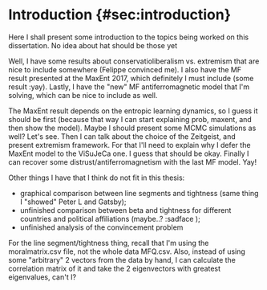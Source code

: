 
# Introduction {#sec:introduction}

Here I shall present some introduction to the topics being worked on this dissertation. No idea about hat should be those yet

Well, I have some results about conservatioliberalism vs. extremism that are nice to include somewhere (Felippe convinced me). I also have the MF result presented at the MaxEnt 2017, which definitely I must include (some result :yay). Lastly, I have the "new" MF antiferromagnetic model that I'm solving, which can be nice to include as well.

The MaxEnt result depends on the entropic learning dynamics, so I guess it should be first (because that way I can start explaining prob, maxent, and then show the model). Maybe I should present some MCMC simulations as well? Let's see. Then I can talk about the choice of the Zeitgeist, and present extremism framework. For that I'll need to explain why I defer the MaxEnt model to the ViSuJeCa one. I guess that should be okay. Finally I can recover some distrust/antiferromagnetism with the last MF model. Yay!

Other things I have that I think do not fit in this thesis:

- graphical comparison between line segments and  tightness (same thing I "showed" Peter L and Gatsby);
- unfinished comparison between beta and tightness for different countries and political affiliations (maybe..? :sadface );
- unfinished analysis of the convincement problem

For the line segment/tightness thing, recall that I'm using the moralmatrix.csv file, not the whole data MFQ.csv. Also, instead of using some "arbitrary" 2 vectors from the data by hand, I can calculate the correlation matrix of it and take the 2 eigenvectors with greatest eigenvalues, can't I?
